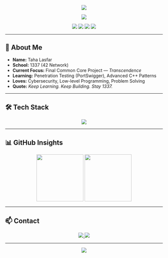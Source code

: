 <!-- HEADER -->
<p align="center">
  <img src="https://capsule-render.vercel.app/api?type=waving&color=00FF7F&height=120&section=header&text=Hey,+I'm+Taha+👋&fontSize=40&fontColor=1a1a1a&animation=twinkling" />
</p>

<!-- Typing Intro -->
<p align="center">
  <img src="https://readme-typing-svg.demolab.com?font=Fira+Code&size=20&pause=1000&color=00FF7F&center=true&vCenter=true&width=500&lines=1337+Student+%7C+C%2FC%2B%2B+Enthusiast;Cybersecurity+Explorer;Always+Learning+%26+Building" />
</p>

<!-- BADGES -->
<p align="center">
  <img src="https://img.shields.io/badge/School-1337-%2300FF7F?style=for-the-badge" />
  <img src="https://img.shields.io/badge/Focus-C%2FC%2B%2B-1a1a1a?style=for-the-badge&logo=cplusplus&logoColor=00FF7F" />
  <img src="https://img.shields.io/badge/Loves-Cybersecurity-1a1a1a?style=for-the-badge&logo=hackaday&logoColor=00FF7F" />
  <img src="https://img.shields.io/badge/OS-Linux-1a1a1a?style=for-the-badge&logo=linux&logoColor=00FF7F" />
</p>

---

## 🚀 About Me
- **Name:** Taha Lasfar  
- **School:** 1337 (42 Network)  
- **Current Focus:** Final Common Core Project — *Transcendence*  
- **Learning:** Penetration Testing (PortSwigger), Advanced C++ Patterns  
- **Loves:** Cybersecurity, Low-level Programming, Problem Solving  
- **Quote:** *Keep Learning. Keep Building. Stay 1337.*  

---

## 🛠 Tech Stack
<p align="center">
  <img src="https://skillicons.dev/icons?i=c,cpp,js,py,linux,html,css,docker,git,nginx,bash" />
</p>

---

## 📊 GitHub Insights
<p align="center">
  <img src="https://github-readme-streak-stats.herokuapp.com?user=NoXei&theme=tokyonight&hide_border=true&ring=00FF7F&currStreakLabel=00FF7F" height="150"/>
  <img src="https://github-readme-stats.vercel.app/api/top-langs/?username=NoXei&layout=compact&theme=tokyonight&hide_border=true&title_color=00FF7F" height="150"/>
</p>

---

## 📫 Contact
<p align="center">
  <a href="https://www.linkedin.com/in/taha-lasfar-a9422a242/">
    <img src="https://img.shields.io/badge/LinkedIn-00FF7F?style=for-the-badge&logo=linkedin&logoColor=1a1a1a" />
  </a>
  <a href="mailto:tahalasfar5544@gmail.com">
    <img src="https://img.shields.io/badge/Email-1a1a1a?style=for-the-badge&logo=gmail&logoColor=00FF7F" />
  </a>
</p>

---

<p align="center">
  <img src="https://capsule-render.vercel.app/api?type=waving&color=00FF7F&height=100&section=footer" />
</p>
